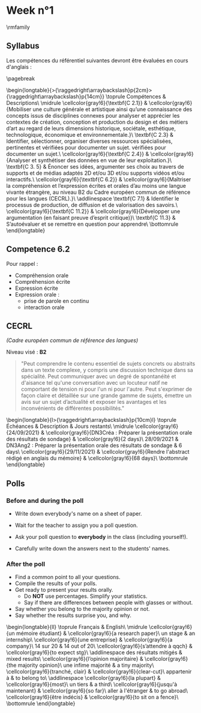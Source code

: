 # Week n°1



\rmfamily

## Syllabus

Les compétences du référentiel suivantes devront être évaluées en cours d'anglais :

\pagebreak


\begin{longtable}{>{\raggedright\arraybackslash}p{2cm}>{\raggedright\arraybackslash}p{14cm}}
\toprule
Compétences & Descriptions\\
\midrule
\cellcolor{gray!6}{\textbf{C 2.1}} & \cellcolor{gray!6}{Mobiliser une culture générale et artistique ainsi qu’une connaissance des concepts issus de disciplines connexes pour analyser et apprécier les contextes de création, conception et production du design et des métiers d’art au regard de leurs dimensions historique, sociétale, esthétique, technologique, économique et environnementale.}\\
\textbf{C 2.3} & Identifier, sélectionner, organiser diverses ressources spécialisées, pertinentes et vérifiées pour documenter un sujet.  vérifiées pour documenter un sujet.\\
\cellcolor{gray!6}{\textbf{C 2.4}} & \cellcolor{gray!6}{Analyser et synthétiser des données en vue de leur exploitation.}\\
\textbf{C 3. 5} & Énoncer ses idées, argumenter ses choix au travers de supports et de médias adaptés 2D et/ou 3D et/ou supports vidéos et/ou interactifs.\\
\cellcolor{gray!6}{\textbf{C 6.2}} & \cellcolor{gray!6}{Maîtriser la compréhension et l’expression écrites et orales d’au moins une langue vivante étrangère, au niveau B2 du Cadre européen commun de référence pour les langues (CECRL).}\\
\addlinespace
\textbf{C 7.1} & Identifier le processus de production, de diffusion et de valorisation des savoirs.\\
\cellcolor{gray!6}{\textbf{C 11.2}} & \cellcolor{gray!6}{Développer une argumentation (en faisant preuve d’esprit critique)}\\
\textbf{C 11.3} & S’autoévaluer et se remettre en question pour apprendre\\
\bottomrule
\end{longtable}





## Competence 6.2

Pour rappel :

* Compréhension orale
* Compréhension écrite
* Expression écrite
* Expression orale :
  - prise de parole en continu
  - interaction orale



## CECRL

*(Cadre européen commun de référence des langues)*

Niveau visé : **B2**

> "Peut comprendre le contenu essentiel de sujets concrets ou abstraits dans un texte complexe, y compris une discussion technique dans sa spécialité. Peut communiquer avec un degré de spontanéité et d'aisance tel qu'une conversation avec un locuteur natif ne comportant de tension ni pour l'un ni pour l'autre. Peut s'exprimer de façon claire et détaillée sur une grande gamme de sujets, émettre un avis sur un sujet d’actualité et exposer les avantages et les inconvénients de différentes possibilités."




\begin{longtable}{l>{\raggedright\arraybackslash}p{10cm}l}
\toprule
Échéances & Description & Jours restants\\
\midrule
\cellcolor{gray!6}{24/09/2021} & \cellcolor{gray!6}{DN3Créa : Préparer la présentation orale des résultats de sondage} & \cellcolor{gray!6}{2 days}\\
28/09/2021 & DN3Ang2 : Préparer la présentation orale des résultats de sondage & 6 days\\
\cellcolor{gray!6}{29/11/2021} & \cellcolor{gray!6}{Rendre l'abstract rédigé en anglais du mémoire} & \cellcolor{gray!6}{68 days}\\
\bottomrule
\end{longtable}



## Polls

### Before and during the poll

- Write down everybody's name on a sheet of paper.

- Wait for the teacher to assign you a poll question.

- Ask your poll question to **everybody** in the class (including yourself!).

- Carefully write down the answers next to the students' names.


 
### After the poll



- Find a common point to all your questions.
- Compile the results of your polls.
- Get ready to present your results orally.
  - Do **NOT** use percentages. Simplify your statistics.
  - Say if there are differences between people with glasses or without.
- Say whether you belong to the majority opinion or not.
- Say whether the results surprise you, and why.
  
 


 

\begin{longtable}{ll}
\toprule
Français & English\\
\midrule
\cellcolor{gray!6}{un mémoire étudiant} & \cellcolor{gray!6}{a research paper}\\
un stage & an internship\\
\cellcolor{gray!6}{une entreprise} & \cellcolor{gray!6}{a company}\\
14 sur 20 & 14 out of 20\\
\cellcolor{gray!6}{s’attendre à qqch} & \cellcolor{gray!6}{to expect stg}\\
\addlinespace
des résultats mitigés & mixed results\\
\cellcolor{gray!6}{l’opinion majoritaire} & \cellcolor{gray!6}{the majority opinion}\\
une infime majorité & a tiny majority\\
\cellcolor{gray!6}{tranché, clair} & \cellcolor{gray!6}{clear-cut}\\
appartenir à & to belong to\\
\addlinespace
\cellcolor{gray!6}{la plupart} & \cellcolor{gray!6}{most}\\
un tiers & a third\\
\cellcolor{gray!6}{jusqu'à maintenant} & \cellcolor{gray!6}{so far}\\
aller à l'étranger & to go abroad\\
\cellcolor{gray!6}{être indécis} & \cellcolor{gray!6}{to sit on a fence}\\
\bottomrule
\end{longtable}










